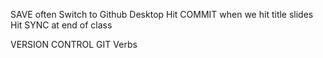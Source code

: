 SAVE often
Switch to Github Desktop
Hit COMMIT when we hit title slides
Hit SYNC at end of class

VERSION CONTROL
GIT Verbs